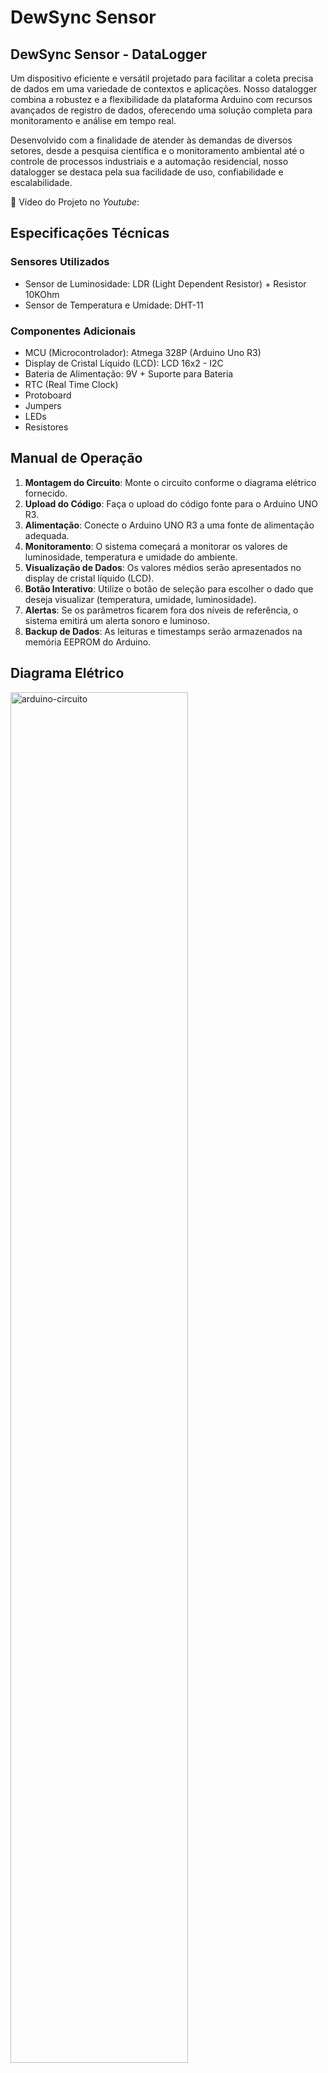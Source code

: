 # DewSync Sensor

## **DewSync Sensor - DataLogger**

Um dispositivo eficiente e versátil projetado para facilitar a coleta precisa de dados em uma variedade de contextos e aplicações. Nosso datalogger combina a robustez e a flexibilidade da plataforma Arduino com recursos avançados de registro de dados, oferecendo uma solução completa para monitoramento e análise em tempo real.

Desenvolvido com a finalidade de atender às demandas de diversos setores, desde a pesquisa científica e o monitoramento ambiental até o controle de processos industriais e a automação residencial, nosso datalogger se destaca pela sua facilidade de uso, confiabilidade e escalabilidade.

🎥 Vídeo do Projeto no _Youtube_: 

## Especificações Técnicas

### Sensores Utilizados

- Sensor de Luminosidade: LDR (Light Dependent Resistor) + Resistor 10KOhm
- Sensor de Temperatura e Umidade: DHT-11

### Componentes Adicionais

- MCU (Microcontrolador): Atmega 328P (Arduino Uno R3)
- Display de Cristal Líquido (LCD): LCD 16x2 - I2C
- Bateria de Alimentação: 9V + Suporte para Bateria
- RTC (Real Time Clock)
- Protoboard
- Jumpers
- LEDs
- Resistores


## Manual de Operação

1. **Montagem do Circuito**: Monte o circuito conforme o diagrama elétrico fornecido.
2. **Upload do Código**: Faça o upload do código fonte para o Arduino UNO R3.
3. **Alimentação**: Conecte o Arduino UNO R3 a uma fonte de alimentação adequada.
4. **Monitoramento**: O sistema começará a monitorar os valores de luminosidade, temperatura e umidade do ambiente.
5. **Visualização de Dados**: Os valores médios serão apresentados no display de cristal líquido (LCD).
6. **Botão Interativo**: Utilize o botão de seleção para escolher o dado que deseja visualizar (temperatura, umidade, luminosidade).
7. **Alertas**: Se os parâmetros ficarem fora dos níveis de referência, o sistema emitirá um alerta sonoro e luminoso.
8. **Backup de Dados**: As leituras e timestamps serão armazenados na memória EEPROM do Arduino.

## **Diagrama Elétrico**

<img src="https://github.com/ConfuseKarma/DataLogger/assets/145780136/3f22056d-c2c8-41d3-9c4f-ab6cc2ee0b94" alt="arduino-circuito" width="75%">

https://wokwi.com/projects/392907885243715585


## Código Fonte

O código fonte está disponível no repositório público do GitHub neste [link](https://github.com/ConfuseKarma/DataLogger/blob/main/codigo-fonte.md). Certifique-se de ler e compreender os comentários no código para uma melhor compreensão do funcionamento.


## Lógica do Código Fonte

### Inclusão de Bibliotecas e Definição de Constantes e Variáveis Globais:

O código começa incluindo diversas bibliotecas necessárias para o funcionamento do programa, como **Wire** (para comunicação I2C), **LiquidCrystal_I2C** (para controle de um display LCD), **RTClib** (para manipulação do RTC), **DHT** (para o sensor de temperatura e umidade) e **EEPROM** (para acessar a memória EEPROM do Arduino). Essas bibliotecas fornecem funções e métodos que facilitam o acesso e o controle dos dispositivos e sensores conectados ao Arduino.

Em seguida, são definidas constantes e variáveis globais que serão utilizadas ao longo do programa:

**SEÇÃO GERAL:**
- **'unsigned long intervalLeituras', 'ultimoMillisModoAtual' e 'ultimoMillisBotao':** Essas variáveis são utilizadas para armazenar o tempo em milissegundos da última execução de diferentes tarefas relacionadas às leituras dos sensores, atualização do modo de operação e detecção do botão.
- **'const long ultimoMillisLeituras', 'intervalModo' e 'intervalBotao':** Essas constantes definem os intervalos de tempo em milissegundos para realizar as diferentes tarefas no programa. Por exemplo, intervalLeituras define o intervalo de tempo para as leituras dos sensores.
- **'int modoIDGlobal':** Esta variável inteira mantém o modo atual de operação do sistema. Ela é incrementada conforme o botão é pressionado e utilizada para determinar qual modo de operação está ativo.
- **'const int botaoPin':** Define o pino digital utilizado para a detecção do botão. Neste caso, o botão está conectado ao pino digital 2 do Arduino.
- **'int ultimoEstadoBotao':** Armazena o estado anterior do botão para comparar com o estado atual e determinar se o botão foi pressionado.
- **'struct Anomalia { ... };':** É uma estrutura de dados (struct) utilizada para armazenar informações sobre anomalias detectadas de data, temperatura, umidade e luminosidade no momento da ocorrência.‎‎‎‎‎‎‎‎

**SEÇÃO DHT:**
- **'#define DHTPIN' e 'DHTTYPE':** Essas macros são utilizadas para definir o pino ao qual o sensor DHT está conectado (DHTPIN) e o tipo de sensor DHT (DHTTYPE). No caso, o sensor está conectado ao pino analógico A1 e é do tipo DHT22. A escolha entre DHT11 e DHT22 pode ser alternada através das definições.
- **'DHT dht(DHTPIN, DHTTYPE)':** Aqui, é criado um objeto da classe DHT utilizando as informações definidas anteriormente. Esse objeto será usado para interagir com o sensor DHT e realizar as leituras de temperatura e umidade.

**CONSTANTES E VARIÁVEIS PARA ARMAZENAMENTO DE VALORES DOS SENSORES:**
- **'#define NUM_VALORES':** Define o número de valores a serem considerados para cálculos de médias.
- **'int valoresTemperatura[]', 'valoresUmidade[]', 'valoresLuminosidade[]':** São arrays utilizados para armazenar os últimos valores lidos dos sensores de temperatura, umidade e luminosidade, respectivamente.
- **'int pesos[]':** Define os pesos a serem utilizados no cálculo da média ponderada dos valores lidos. Neste caso, são pesos decrescentes que favorecem os valores mais recentes.

**SEÇÃO MODO PÂNICO:**
- **'int redLedPin' e 'buzzerPin':** Definem os pinos aos quais o LED vermelho e o buzzer estão conectados, respectivamente.
- **'float sinVal' e 'int toneVal':** Variáveis utilizadas para controle da sirene, emitindo um som de acordo com os valores definidos.

**SEÇÃO LCD:**
- **'LiquidCrystal_I2C lcd(0x27, 16, 2)':** Aqui é criado um objeto da classe LiquidCrystal_I2C para controlar um display LCD de 16 colunas por 2 linhas, com endereço I2C 0x27. Esse objeto será usado para exibir informações no display LCD.

**SEÇÃO INTRO/LOGO:**
- São definidos arrays de bytes (**'name0x13'**, **'name0x14'**, **'name0x15'**, **'name1x13'**, **'name1x14'**, **'name1x15'**) que representam caracteres personalizados a serem exibidos no display LCD. Esses caracteres são utilizados para formar um logo ou uma introdução visual no display.

**SEÇÃO LDR:**
- **'ValorLDR:'** Variável utilizada para armazenar a leitura do sensor LDR, que mede a luminosidade.
- **'IntensidadeLuz:'** Variável que armazena a intensidade de luz transformada em uma escala de 0 a 100 para exibição no display LCD.
- **'pinoLDR:'** Define o pino analógico ao qual o sensor LDR está conectado para realizar a leitura da luminosidade.

**SEÇÃO DO RTC:**
- **'RTC_DS3231 rtc':** Cria um objeto do tipo RTC_DS3231 para interagir com o módulo RTC DS3231. Esse objeto permite obter a data e hora atuais do relógio em tempo real.

**DECLARAÇÃO DOS DIAS DA SEMANA:**
- **'char daysOfTheWeek[]':** Array de strings utilizado para armazenar os nomes dos dias da semana. Essa informação pode ser útil para exibir a data no formato completo com o dia da semana.

### Setup():

**1. Inicialização de Pinos:**
 - **'pinMode(botaoPin, INPUT_PULLUP)':** Define o pino do botão como entrada com resistor pull-up interno ativado. Isso significa que o botão é conectado entre o pino **'botaoPin'** e o GND, e o resistor pull-up interno ajuda a garantir um estado lógico alto quando o botão não está pressionado.

**2. Configuração do Sensor LDR:**
- **'Serial.begin(9600)':** Inicializa a comunicação serial a uma taxa de transmissão de 9600 bps, permitindo a comunicação com o monitor serial para depuração e exibição de informações.
- **'dht.begin()':** Inicializa o sensor DHT para leitura de temperatura e umidade.

**3. Inicialização do RTC DS3231:**
- **'rtc.begin()':** Inicializa o RTC DS3231. Se não for possível inicializar o RTC, uma mensagem será exibida no monitor serial informando que o DS3231 não foi encontrado.
- **'if (rtc.lostPower()) { ... }':** Verifica se o RTC foi ligado pela primeira vez, se ficou sem energia ou se a bateria foi esgotada. Se sim, uma mensagem é exibida no monitor serial informando que o DS3231 está OK e, opcionalmente, a data e hora são ajustadas para a data e hora em que o código foi compilado **('__DATE__ e __TIME__')**, ou outra data e hora especificada.

**4. Configuração do Pino do LDR:**
- **'pinMode(pinoLDR, INPUT)':** Define o pino ao qual o sensor LDR está conectado como entrada, para realizar a leitura do sensor LDR posteriormente.

**5. Configuração dos Pinos do LED e Buzzer:**
- **'pinMode(redLedPin, OUTPUT)':** Define o pino ao qual o LED vermelho está conectado como saída, para controlar o estado do LED (ligado/desligado).
- **'pinMode(buzzerPin, OUTPUT)':** Define o pino ao qual o buzzer está conectado como saída, para controlar o som emitido pelo buzzer.

**6. Inicialização do LCD:**
- **'lcd.init()':** Inicializa o display LCD com os parâmetros especificados (endereço I2C, número de colunas e linhas).
- **'lcd.backlight()':** Ativa a luz de fundo do LCD.

**7. Apresentação no LCD:**
- São exibidos o nome "DewSync" e o slogan "it just works" no LCD, seguidos de uma animação do logo em formato floco de neve.

### Loop():

**1. Leitura do Estado do Botão:**
- **'int estadoBotao = digitalRead(botaoPin)':** Lê o estado atual do botão conectado ao pino botaoPin.
- **'unsigned long currentMillis = millis()':** Obtém o tempo atual em milissegundos desde o início do programa.

**2. Verificação de Pressionamento do Botão:**
- **'if (estadoBotao == LOW && ultimoEstadoBotao == HIGH) { ... }':** Verifica se o botão foi pressionado, comparando seu estado atual com o estado anterior. Isso evita múltiplas detecções de um único pressionamento.
- **'if(currentMillis - ultimoMillisBotao >= intervalBotao) { ... }':** Verifica se passou o tempo mínimo (intervalBotao) desde o último pressionamento do botão.

**3. Alteração de Modo:**
- **'ultimoMillisBotao = currentMillis':** Atualiza o tempo da última execução da verificação do botão.
- **'modoIDGlobal++'**: Incrementa o modo de operação global.
- **'if (modoIDGlobal > 3) { modoIDGlobal = 0; }'**: Se o modo atual ultrapassar o último modo, volta ao primeiro modo.

** 4. Exibição do Modo Atual no Monitor Serial:**
- **'Serial.print("Modo atual: ")':** Exibe uma mensagem indicando que está mostrando o modo atual no monitor serial.
- **'Serial.println(modoIDGlobal)':** Imprime o valor do modo atual no monitor serial.

**5. Chamada de Funções de Acordo com o Modo Atual:**
- **'if (currentMillis - ultimoMillisModoAtual >= intervalModo) { ... }'**: Verifica se passou o tempo mínimo (intervalModo) desde a última execução da verificação do modo atual.
- **'ultimoMillisModoAtual = currentMillis':** Atualiza o tempo da última execução da verificação do modo atual.
- Dentro deste bloco, são chamadas as funções correspondentes a cada modo de operação (**'FuncionamentoRTC()'**, **'FuncionamentoLDR()**, **'FuncionamentoDHT()'**, **'ExibeEEPROM())'**, de acordo com o valor de **'modoIDGlobal'**.

**6. Realização de Leituras:**
- **'if (currentMillis - ultimoMillisLeituras >= intervalLeituras) { ... }':** Verifica se passou o tempo mínimo (intervalLeituras) desde a última leitura dos sensores.
- **'ultimoMillisLeituras = currentMillis'**: Atualiza o tempo da última execução da leitura dos sensores.
- Dentro deste bloco, é chamada a função **'Leituras()'** para realizar as leituras dos sensores, calcular médias ponderadas e verificar anomalias.

**7. Atualização do Estado do Botão:**
- **'ultimoEstadoBotao = estadoBotao:'** Atualiza o estado anterior do botão para a próxima iteração.
